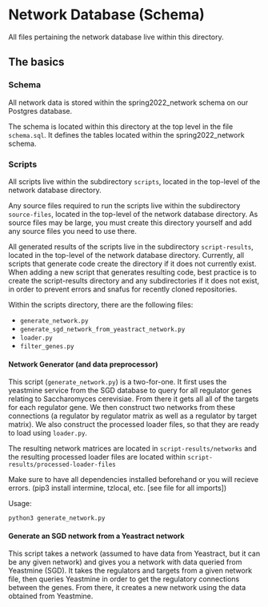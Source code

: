 # Network Database (Schema)

All files pertaining the network database live within this directory.

## The basics

### Schema

All network data is stored within the spring2022_network schema on our Postgres database.

The schema is located within this directory at the top level in the file `schema.sql`. It defines the tables located within the spring2022_network schema. 

### Scripts

All scripts live within the subdirectory `scripts`, located in the top-level of the network database directory. 

Any source files required to run the scripts live within the subdirectory `source-files`, located in the top-level of the network database directory. As source files may be large, you must create this directory yourself and add any source files you need to use there. 

All generated results of the scripts live in the subdirectory `script-results`, located in the top-level of the network database directory. Currently, all scripts that generate code create the directory if it does not currently exist. When adding a new script that generates resulting code, best practice is to create the script-results directory and any subdirectories if it does not exist, in order to prevent errors and snafus for recently cloned repositories.

Within the scripts directory, there are the following files:

- `generate_network.py`
- `generate_sgd_network_from_yeastract_network.py`
- `loader.py`
- `filter_genes.py`

#### Network Generator (and data preprocessor)

This script (`generate_network.py`) is a two-for-one. It first uses the yeastmine service from the SGD database to query for all regulator genes relating to Saccharomyces cerevisiae. From there it gets all all of the targets for each regulator gene. We then construct two networks from these connections (a regulator by regulator matrix as well as a regulator by target matrix). We also construct the processed loader files, so that they are ready to load using `loader.py`.

The resulting network matrices are located in `script-results/networks` and the resulting processed loader files are located within `script-results/processed-loader-files`

Make sure to have all dependencies installed beforehand or you will recieve errors. (pip3 install intermine, tzlocal, etc. [see file for all imports])

Usage: 
```
python3 generate_network.py
```
#### Generate an SGD network from a Yeastract network

This script takes a network (assumed to have data from Yeastract, but it can be any given network) and gives you a network with data queried from Yeastmine (SGD). It takes the regulators and targets from a given network file, then queries Yeastmine in order to get the regulatory connections between the genes. From there, it creates a new network using the data obtained from Yeastmine. 


